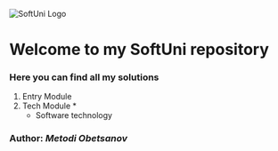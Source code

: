 ![SoftUni Logo](http://codeweekeu.s3.amazonaws.com/event_picture/SoftUni-Logo-Flat.png)
# Welcome to my SoftUni repository
### Here you can find all my solutions
1. Entry Module
2. Tech Module
     * 
     * Software technology
        
  
### Author: *Metodi Obetsanov*

